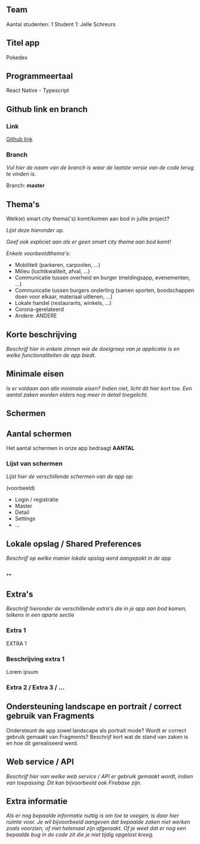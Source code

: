 ## Team
Aantal studenten: 1
Student 1: Jelle Schreurs

## Titel app
Pokedex

## Programmeertaal
React Native - Typescript

## Github link en branch

### Link

[Github link](https://github.com/android/android-test)

### Branch

*Vul hier de naam van de branch is waar de laatste versie van de code terug te vinden is.*

Branch: **master**

## Thema's

Welk(e) smart city thema('s) komt/komen aan bod in jullie project?

*Lijst deze hieronder op.*

*Geef ook expliciet aan als er geen smart city thema aan bod komt!*

*Enkele voorbeeldthema's:*

* Mobiliteit (parkeren, carpoolen, ...)
* Milieu (luchtkwaliteit, afval, ...)
* Communicatie tussen overheid en burger (meldingsapp, evenementen, ...)
* Communicatie tussen burgers onderling (samen sporten, boodschappen doen voor elkaar, materiaal uitlenen, ...)
* Lokale handel (restaurants, winkels, ...)
* Corona-gerelateerd
* Andere: ANDERE

## Korte beschrijving

*Beschrijf hier in enkele zinnen wie de doelgroep van je applicatie is en welke functionaliteiten de app biedt.*

## Minimale eisen

*Is er voldaan aan alle minimale eisen? Indien niet, licht dit hier kort toe. Een aantal zaken worden elders nog meer in detail toegelicht.*

## Schermen

## Aantal schermen

Het aantal schermen in onze app bedraagt **AANTAL**

### Lijst van schermen

*Lijst hier de verschillende schermen van de app op:*

(voorbeeld)

* Login / registratie
* Master
* Detail
* Settings
* ...

## Lokale opslag / Shared Preferences

*Beschrijf op welke manier lokale opslag werd aangepakt in de app*

## 

**

## Extra's

*Beschrijf hieronder de verschillende extra's die in je app aan bod komen, telkens in een aparte sectie*

### Extra 1

EXTRA 1

### Beschrijving extra 1

Lorem ipsum

### Extra 2 / Extra 3 / ...

## Ondersteuning landscape en portrait / correct gebruik van Fragments

Ondersteunt de app zowel landscape als portrait mode? Wordt er correct gebruik gemaakt van Fragments? Beschrijf kort wat de stand van zaken is en hoe dit gerealiseerd werd.

## Web service / API

*Beschrijf hier van welke web service / API er gebruik gemaakt wordt, indien van toepassing. Dit kan bijvoorbeeld ook Firebase zijn.*

## Extra informatie

*Als er nog bepaalde informatie nuttig is om toe te voegen, is daar hier ruimte voor. Je wil bijvoorbeeld aangeven dat bepaalde zaken niet werken zoals voorzien, of niet helemaal zijn afgeraakt. Of je weet dat er nog een bepaalde bug in de code zit die je niet tijdig opgelost kreeg.*
